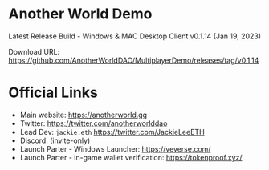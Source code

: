 Another World Demo
===
Latest Release Build - Windows & MAC Desktop Client v0.1.14 (Jan 19, 2023)

Download URL: https://github.com/AnotherWorldDAO/MultiplayerDemo/releases/tag/v0.1.14

Official Links
===
- Main website: https://anotherworld.gg
- Twitter: https://twitter.com/anotherworlddao
- Lead Dev: `jackie.eth` https://twitter.com/JackieLeeETH
- Discord: (invite-only)
- Launch Parter - Windows Launcher: https://veverse.com/
- Launch Parter - in-game wallet verification: https://tokenproof.xyz/

